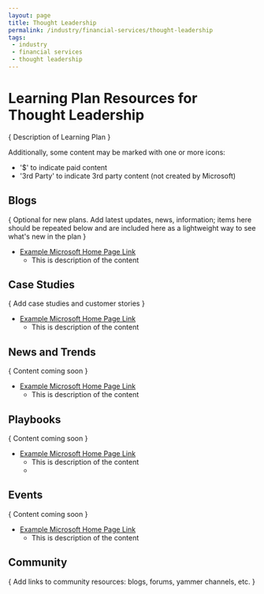 ```yaml
---
layout: page
title: Thought Leadership
permalink: /industry/financial-services/thought-leadership
tags:
 - industry
 - financial services
 - thought leadership
---
```


# Learning Plan Resources for Thought Leadership

{ Description of Learning Plan }

Additionally, some content may be marked with one or more icons:
* '$' to indicate paid content
* '3rd Party' to indicate 3rd party content (not created by Microsoft)

## Blogs

{ Optional for new plans. Add latest updates, news, information; items here should be repeated below and are included here as a lightweight way to see what's new in the plan }

* [Example Microsoft Home Page Link](https://www.microsoft.com)
    * This is description of the content

## Case Studies

{ Add case studies and customer stories }

* [Example Microsoft Home Page Link](https://www.microsoft.com)
    * This is description of the content

## News and Trends

{ Content coming soon }

* [Example Microsoft Home Page Link](https://www.microsoft.com)
    * This is description of the content

## Playbooks

{ Content coming soon }

* [Example Microsoft Home Page Link](https://www.microsoft.com)
    * This is description of the content
    * 
## Events

{ Content coming soon }

* [Example Microsoft Home Page Link](https://www.microsoft.com)
    * This is description of the content

## Community

{ Add links to community resources: blogs, forums, yammer channels, etc. }

